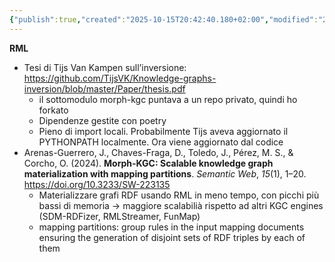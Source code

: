 ```yaml
---
{"publish":true,"created":"2025-10-15T20:42:40.180+02:00","modified":"2025-10-15T19:39:34.000+02:00","cssclasses":""}
---
```



**RML**

- Tesi di Tijs Van Kampen sull’inversione: https://github.com/TijsVK/Knowledge-graphs-inversion/blob/master/Paper/thesis.pdf
    - il sottomodulo morph-kgc puntava a un repo privato, quindi ho forkato
    - Dipendenze gestite con poetry
    - Pieno di import locali. Probabilmente Tijs aveva aggiornato il PYTHONPATH localmente. Ora viene aggiornato dal codice
- Arenas-Guerrero, J., Chaves-Fraga, D., Toledo, J., Pérez, M. S., & Corcho, O. (2024). **Morph-KGC: Scalable knowledge graph materialization with mapping partitions**. *Semantic Web*, *15*(1), 1–20. https://doi.org/10.3233/SW-223135
    - Materializzare grafi RDF usando RML in meno tempo, con picchi più bassi di memoria → maggiore scalabilià rispetto ad altri KGC engines (SDM-RDFizer, RMLStreamer, FunMap)
    - mapping partitions:  group rules in the input mapping documents ensuring the generation of disjoint sets of RDF triples by each of them